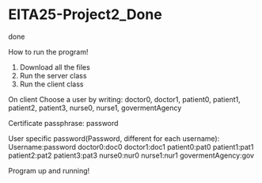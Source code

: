 # EITA25-Project2_Done
done

How to run the program!

1. Download all the files
2. Run the server class
3. Run the client class

On client
Choose a user by writing: doctor0, doctor1, patient0, patient1, patient2, patient3, nurse0, nurse1, govermentAgency

Certificate passphrase: password

User specific password(Password, different for each username):
Username:password
doctor0:doc0
doctor1:doc1
patient0:pat0
patient1:pat1
patient2:pat2
patient3:pat3
nurse0:nur0
nurse1:nur1
govermentAgency:gov

Program up and running!
